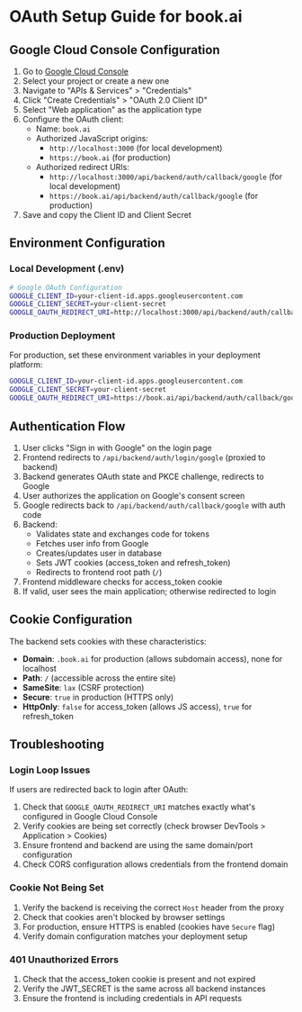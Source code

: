 # OAuth Setup Guide for book.ai

## Google Cloud Console Configuration

1. Go to [Google Cloud Console](https://console.cloud.google.com/)
2. Select your project or create a new one
3. Navigate to "APIs & Services" > "Credentials"
4. Click "Create Credentials" > "OAuth 2.0 Client ID"
5. Select "Web application" as the application type
6. Configure the OAuth client:
   - Name: `book.ai`
   - Authorized JavaScript origins:
     - `http://localhost:3000` (for local development)
     - `https://book.ai` (for production)
   - Authorized redirect URIs:
     - `http://localhost:3000/api/backend/auth/callback/google` (for local development)
     - `https://book.ai/api/backend/auth/callback/google` (for production)
7. Save and copy the Client ID and Client Secret

## Environment Configuration

### Local Development (.env)

```bash
# Google OAuth Configuration
GOOGLE_CLIENT_ID=your-client-id.apps.googleusercontent.com
GOOGLE_CLIENT_SECRET=your-client-secret
GOOGLE_OAUTH_REDIRECT_URI=http://localhost:3000/api/backend/auth/callback/google
```

### Production Deployment

For production, set these environment variables in your deployment platform:

```bash
GOOGLE_CLIENT_ID=your-client-id.apps.googleusercontent.com
GOOGLE_CLIENT_SECRET=your-client-secret
GOOGLE_OAUTH_REDIRECT_URI=https://book.ai/api/backend/auth/callback/google
```

## Authentication Flow

1. User clicks "Sign in with Google" on the login page
2. Frontend redirects to `/api/backend/auth/login/google` (proxied to backend)
3. Backend generates OAuth state and PKCE challenge, redirects to Google
4. User authorizes the application on Google's consent screen
5. Google redirects back to `/api/backend/auth/callback/google` with auth code
6. Backend:
   - Validates state and exchanges code for tokens
   - Fetches user info from Google
   - Creates/updates user in database
   - Sets JWT cookies (access_token and refresh_token)
   - Redirects to frontend root path (`/`)
7. Frontend middleware checks for access_token cookie
8. If valid, user sees the main application; otherwise redirected to login

## Cookie Configuration

The backend sets cookies with these characteristics:
- **Domain**: `.book.ai` for production (allows subdomain access), none for localhost
- **Path**: `/` (accessible across the entire site)
- **SameSite**: `lax` (CSRF protection)
- **Secure**: `true` in production (HTTPS only)
- **HttpOnly**: `false` for access_token (allows JS access), `true` for refresh_token

## Troubleshooting

### Login Loop Issues

If users are redirected back to login after OAuth:
1. Check that `GOOGLE_OAUTH_REDIRECT_URI` matches exactly what's configured in Google Cloud Console
2. Verify cookies are being set correctly (check browser DevTools > Application > Cookies)
3. Ensure frontend and backend are using the same domain/port configuration
4. Check CORS configuration allows credentials from the frontend domain

### Cookie Not Being Set

1. Verify the backend is receiving the correct `Host` header from the proxy
2. Check that cookies aren't blocked by browser settings
3. For production, ensure HTTPS is enabled (cookies have `Secure` flag)
4. Verify domain configuration matches your deployment setup

### 401 Unauthorized Errors

1. Check that the access_token cookie is present and not expired
2. Verify the JWT_SECRET is the same across all backend instances
3. Ensure the frontend is including credentials in API requests